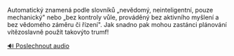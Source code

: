 
Automatický znamená podle slovníků „nevědomý, neinteligentní, pouze mechanický" nebo „bez kontroly vůle, prováděný bez aktivního myšlení a bez vědomého záměru či řízení". Jak snadno pak mohou zastánci plánování vítězoslavně použít takovýto trumf!

[🔊 Poslechnout audio](/data/7-paragraphs/audio/chapter_145/para_006-Automatick-znamen-podle-slovnk-nevdom-nein.mp3)
